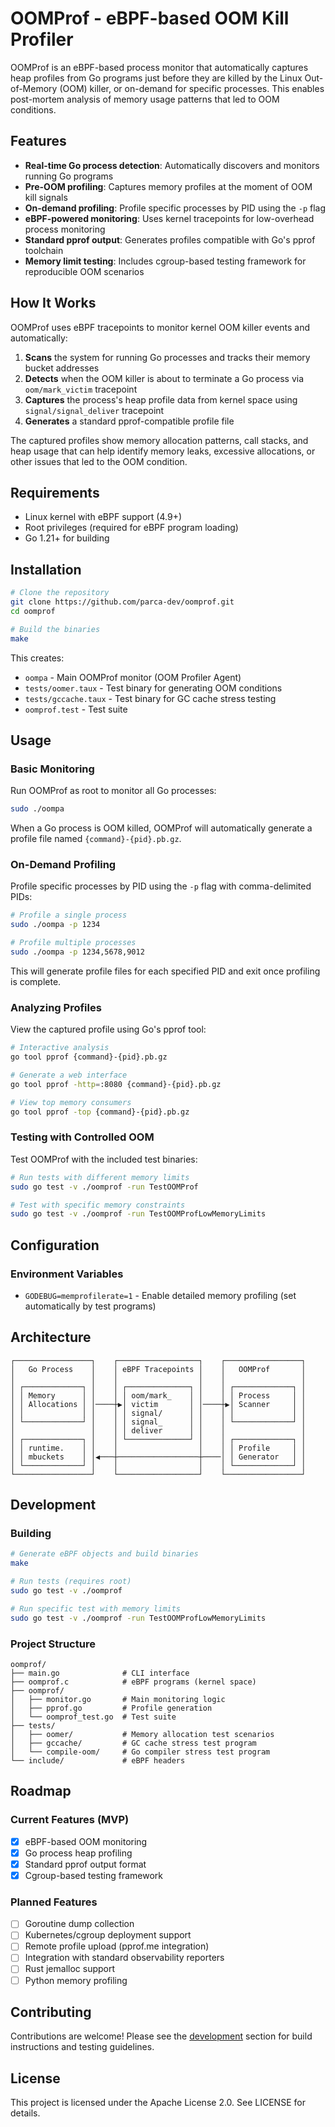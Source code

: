 # OOMProf - eBPF-based OOM Kill Profiler

OOMProf is an eBPF-based process monitor that automatically captures heap profiles from Go programs just before they are killed by the Linux Out-of-Memory (OOM) killer, or on-demand for specific processes. This enables post-mortem analysis of memory usage patterns that led to OOM conditions.

## Features

- **Real-time Go process detection**: Automatically discovers and monitors running Go programs
- **Pre-OOM profiling**: Captures memory profiles at the moment of OOM kill signals
- **On-demand profiling**: Profile specific processes by PID using the `-p` flag
- **eBPF-powered monitoring**: Uses kernel tracepoints for low-overhead process monitoring
- **Standard pprof output**: Generates profiles compatible with Go's pprof toolchain
- **Memory limit testing**: Includes cgroup-based testing framework for reproducible OOM scenarios

## How It Works

OOMProf uses eBPF tracepoints to monitor kernel OOM killer events and automatically:

1. **Scans** the system for running Go processes and tracks their memory bucket addresses
2. **Detects** when the OOM killer is about to terminate a Go process via `oom/mark_victim` tracepoint
3. **Captures** the process's heap profile data from kernel space using `signal/signal_deliver` tracepoint
4. **Generates** a standard pprof-compatible profile file

The captured profiles show memory allocation patterns, call stacks, and heap usage that can help identify memory leaks, excessive allocations, or other issues that led to the OOM condition.

## Requirements

- Linux kernel with eBPF support (4.9+)
- Root privileges (required for eBPF program loading)
- Go 1.21+ for building

## Installation

```bash
# Clone the repository
git clone https://github.com/parca-dev/oomprof.git
cd oomprof

# Build the binaries
make
```

This creates:
- `oompa` - Main OOMProf monitor (OOM Profiler Agent)
- `tests/oomer.taux` - Test binary for generating OOM conditions  
- `tests/gccache.taux` - Test binary for GC cache stress testing
- `oomprof.test` - Test suite

## Usage

### Basic Monitoring

Run OOMProf as root to monitor all Go processes:

```bash
sudo ./oompa
```

When a Go process is OOM killed, OOMProf will automatically generate a profile file named `{command}-{pid}.pb.gz`.

### On-Demand Profiling

Profile specific processes by PID using the `-p` flag with comma-delimited PIDs:

```bash
# Profile a single process
sudo ./oompa -p 1234

# Profile multiple processes
sudo ./oompa -p 1234,5678,9012
```

This will generate profile files for each specified PID and exit once profiling is complete.

### Analyzing Profiles

View the captured profile using Go's pprof tool:

```bash
# Interactive analysis
go tool pprof {command}-{pid}.pb.gz

# Generate a web interface
go tool pprof -http=:8080 {command}-{pid}.pb.gz

# View top memory consumers
go tool pprof -top {command}-{pid}.pb.gz
```

### Testing with Controlled OOM

Test OOMProf with the included test binaries:

```bash
# Run tests with different memory limits
sudo go test -v ./oomprof -run TestOOMProf

# Test with specific memory constraints
sudo go test -v ./oomprof -run TestOOMProfLowMemoryLimits
```

## Configuration

### Environment Variables

- `GODEBUG=memprofilerate=1` - Enable detailed memory profiling (set automatically by test programs)


## Architecture

```
┌─────────────────┐    ┌──────────────────┐    ┌─────────────────┐
│   Go Process    │    │ eBPF Tracepoints │    │   OOMProf       │
│                 │    │                  │    │                 │
│ ┌─────────────┐ │    │ ┌──────────────┐ │    │ ┌─────────────┐ │
│ │ Memory      │ │    │ │ oom/mark_    │ │    │ │ Process     │ │
│ │ Allocations │ │────┼▶│ victim       │ │────┼▶│ Scanner     │ │
│ │             │ │    │ │ signal/      │ │    │ │             │ │
│ └─────────────┘ │    │ │ signal_      │ │    │ └─────────────┘ │
│                 │    │ │ deliver      │ │    │                 │
│ ┌─────────────┐ │    │ └──────────────┘ │    │ ┌─────────────┐ │
│ │ runtime.    │ │    │                  │    │ │ Profile     │ │
│ │ mbuckets    │ │◀───┼──────────────────┼────│ │ Generator   │ │
│ └─────────────┘ │    │                  │    │ └─────────────┘ │
└─────────────────┘    └──────────────────┘    └─────────────────┘
```

## Development

### Building

```bash
# Generate eBPF objects and build binaries
make

# Run tests (requires root)
sudo go test -v ./oomprof

# Run specific test with memory limits
sudo go test -v ./oomprof -run TestOOMProfLowMemoryLimits
```

### Project Structure

```
oomprof/
├── main.go              # CLI interface
├── oomprof.c            # eBPF programs (kernel space)
├── oomprof/
│   ├── monitor.go       # Main monitoring logic
│   ├── pprof.go         # Profile generation
│   └── oomprof_test.go  # Test suite
├── tests/
│   ├── oomer/           # Memory allocation test scenarios
│   ├── gccache/         # GC cache stress test program
│   └── compile-oom/     # Go compiler stress test program
└── include/             # eBPF headers
```

## Roadmap

### Current Features (MVP)
- [x] eBPF-based OOM monitoring
- [x] Go process heap profiling
- [x] Standard pprof output format
- [x] Cgroup-based testing framework

### Planned Features
- [ ] Goroutine dump collection
- [ ] Kubernetes/cgroup deployment support
- [ ] Remote profile upload (pprof.me integration)
- [ ] Integration with standard observability reporters
- [ ] Rust jemalloc support
- [ ] Python memory profiling

## Contributing

Contributions are welcome! Please see the [development](#development) section for build instructions and testing guidelines.

## License

This project is licensed under the Apache License 2.0. See LICENSE for details.